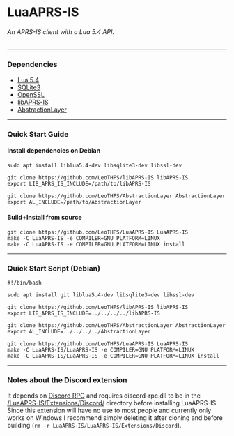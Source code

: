 # LuaAPRS-IS
###### An APRS-IS client with a Lua 5.4 API.

<hr />

### Dependencies
- [Lua 5.4](https://github.com/lua/lua)
- [SQLite3](https://github.com/sqlite/sqlite)
- [OpenSSL](https://github.com/openssl/openssl)
- [libAPRS-IS](https://github.com/LeoTHPS/libAPRS-IS)
- [AbstractionLayer](https://github.com/LeoTHPS/AbstractionLayer)

<hr />

### Quick Start Guide

#### Install dependencies on Debian

```
sudo apt install liblua5.4-dev libsqlite3-dev libssl-dev

git clone https://github.com/LeoTHPS/libAPRS-IS libAPRS-IS
export LIB_APRS_IS_INCLUDE=/path/to/libAPRS-IS

git clone https://github.com/LeoTHPS/AbstractionLayer AbstractionLayer
export AL_INCLUDE=/path/to/AbstractionLayer
```

#### Build+Install from source

```
git clone https://github.com/LeoTHPS/LuaAPRS-IS LuaAPRS-IS
make -C LuaAPRS-IS -e COMPILER=GNU PLATFORM=LINUX
make -C LuaAPRS-IS -e COMPILER=GNU PLATFORM=LINUX install
```

<hr />

### Quick Start Script (Debian)

```
#!/bin/bash

sudo apt install git liblua5.4-dev libsqlite3-dev libssl-dev

git clone https://github.com/LeoTHPS/libAPRS-IS libAPRS-IS
export LIB_APRS_IS_INCLUDE=../../../../libAPRS-IS

git clone https://github.com/LeoTHPS/AbstractionLayer AbstractionLayer
export AL_INCLUDE=../../../../AbstractionLayer

git clone https://github.com/LeoTHPS/LuaAPRS-IS LuaAPRS-IS
make -C LuaAPRS-IS/LuaAPRS-IS -e COMPILER=GNU PLATFORM=LINUX
make -C LuaAPRS-IS/LuaAPRS-IS -e COMPILER=GNU PLATFORM=LINUX install
```

<hr />

### Notes about the Discord extension

It depends on [Discord RPC](https://github.com/discord/discord-rpc) and requires discord-rpc.dll to be in the [/LuaAPRS-IS/Extensions/Discord/](LuaAPRS-IS/Extensions/Discord/) directory before installing LuaAPRS-IS. Since this extension will have no use to most people and currently only works on Windows I recommend simply deleting it after cloning and before building (``rm -r LuaAPRS-IS/LuaAPRS-IS/Extensions/Discord``).
